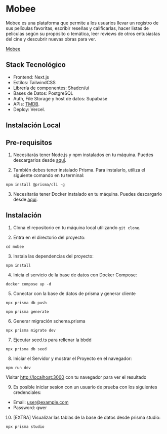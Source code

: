 # Mobee

Mobee es una plataforma que permite a los usuarios llevar un registro de sus películas favoritas, escribir reseñas y calificarlas, hacer listas de películas según su propósito o temática, leer reviews de otros entusiastas del cine y descubrir nuevas obras para ver.

[Mobee](https://mobee-films.vercel.app/login)

## Stack Tecnológico

- Frontend: Next.js
- Estilos: TailwindCSS
- Librería de componentes: Shadcn/ui
- Bases de Datos: PostgreSQL
- Auth, File Storage y host de datos: Supabase
- APIs: [TMDB](https://www.themoviedb.org/).
- Deploy: Vercel.

## Instalación Local

## Pre-requisitos

1. Necesitarás tener Node.js y npm instalados en tu máquina. Puedes descargarlos desde [aquí](https://nodejs.org/es/).

2. También debes tener instalado Prisma. Para instalarlo, utiliza el siguiente comando en tu terminal:

`npm install @prisma/cli -g`

3. Necesitarás tener Docker instalado en tu máquina. Puedes descargarlo desde [aquí](https://www.docker.com/products/docker-desktop).

## Instalación


1. Clona el repositorio en tu máquina local utilizando `git clone`.

2. Entra en el directorio del proyecto:

`cd mobee`

3. Instala las dependencias del proyecto:

`npm install`

4. Inicia el servicio de la base de datos con Docker Compose:

`docker compose up -d`

5. Conectar con la base de datos de prisma y generar cliente

`npx prisma db push`

`npm prisma generate`

6. Generar migración schema.prisma

`npx prisma migrate dev`

7. Ejecutar seed.ts para rellenar la bbdd

`npx prisma db seed`

8. Iniciar el Servidor y mostrar el Proyecto en el navegador:

`npm run dev`

Visitar [http://localhost:3000](http://localhost:3000) con tu navegador para ver el resultado

9. Es posible iniciar sesion con un usuario de prueba con los siguientes credenciales:

- Email: user@example.com
- Password: qwer

10. [EXTRA] Visualizar las tablas de la base de datos desde prisma studio:

`npx prisma studio`
